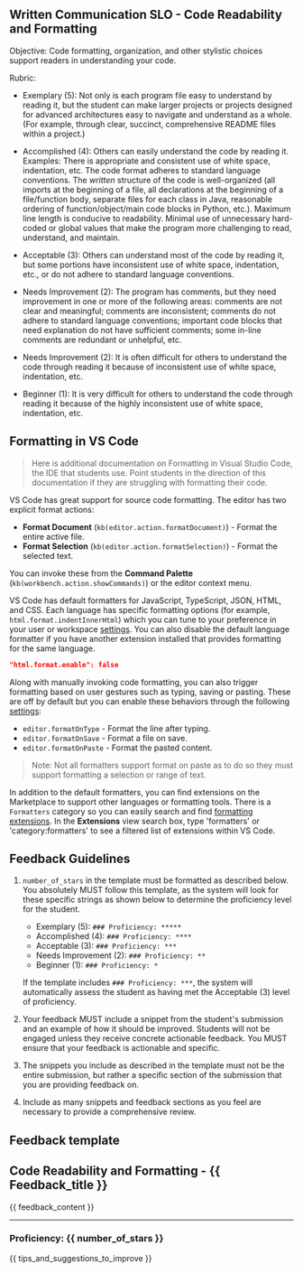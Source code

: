 ## Written Communication SLO - Code Readability and Formatting

Objective: Code formatting, organization, and other stylistic choices support readers in understanding your code.

Rubric:

- Exemplary (5): Not only is each program file easy to understand by reading it, but the student can make larger projects or projects designed for advanced architectures easy to navigate and understand as a whole. (For example, through clear, succinct, comprehensive README files within a project.)

- Accomplished (4): Others can easily understand the code by reading it. Examples: There is appropriate and consistent use of white space, indentation, etc. The code format adheres to standard language conventions. The *written* structure of the code is well-organized (all imports at the beginning of a file, all declarations at the beginning of a file/function body, separate files for each class in Java, reasonable ordering of function/object/main code blocks in Python, etc.). Maximum line length is conducive to readability. Minimal use of unnecessary hard-coded or global values that make the program more challenging to read, understand, and maintain.

- Acceptable (3): Others can understand most of the code by reading it, but some portions have inconsistent use of white space, indentation, etc., or do not adhere to standard language conventions.

- Needs Improvement (2): The program has comments, but they need improvement in one or more of the following areas: comments are not clear and meaningful; comments are inconsistent; comments do not adhere to standard language conventions; important code blocks that need explanation do not have sufficient comments; some in-line comments are redundant or unhelpful, etc.

- Needs Improvement (2): It is often difficult for others to understand the code through reading it because of inconsistent use of white space, indentation, etc.

- Beginner (1): It is very difficult for others to understand the code through reading it because of the highly inconsistent use of white space, indentation, etc.

## Formatting in VS Code

> Here is additional documentation on Formatting in Visual Studio Code, the IDE that students use. Point students in the direction of this documentation if they are struggling with formatting their code.

VS Code has great support for source code formatting. The editor has two explicit format actions:

- **Format Document** (`kb(editor.action.formatDocument)`) - Format the entire active file.
- **Format Selection** (`kb(editor.action.formatSelection)`) - Format the selected text.

You can invoke these from the **Command Palette** (`kb(workbench.action.showCommands)`) or the editor context menu.

VS Code has default formatters for JavaScript, TypeScript, JSON, HTML, and CSS. Each language has specific formatting options (for example, `html.format.indentInnerHtml`) which you can tune to your preference in your user or workspace [settings](/docs/getstarted/settings.md). You can also disable the default language formatter if you have another extension installed that provides formatting for the same language.

```json
"html.format.enable": false
```

Along with manually invoking code formatting, you can also trigger formatting based on user gestures such as typing, saving or pasting. These are off by default but you can enable these behaviors through the following [settings](/docs/getstarted/settings.md):

- `editor.formatOnType` - Format the line after typing.
- `editor.formatOnSave` - Format a file on save.
- `editor.formatOnPaste` - Format the pasted content.

>Note: Not all formatters support format on paste as to do so they must support formatting a selection or range of text.

In addition to the default formatters, you can find extensions on the Marketplace to support other languages or formatting tools. There is a `Formatters` category so you can easily search and find [formatting extensions](https://marketplace.visualstudio.com/search?target=VSCode&category=Formatters&sortBy=Installs). In the **Extensions** view search box, type 'formatters' or 'category:formatters' to see a filtered list of extensions within VS Code.

## Feedback Guidelines

1. `number_of_stars` in the template must be formatted as described below. You absolutely MUST follow this template, as the system will look for these specific strings as shown below to determine the proficiency level for the student.

   - Exemplary (5): `### Proficiency: *****`
   - Accomplished (4): `### Proficiency: ****`
   - Acceptable (3): `### Proficiency: ***`
   - Needs Improvement (2): `### Proficiency: **`
   - Beginner (1): `### Proficiency: *`

   If the template includes `### Proficiency: ***`, the system will automatically assess the student as having met the Acceptable (3) level of proficiency.

2. Your feedback MUST include a snippet from the student's submission and an example of how it should be improved. Students will not be engaged unless they receive concrete actionable feedback. You MUST ensure that your feedback is actionable and specific.

3. The snippets you include as described in the template must not be the entire submission, but rather a specific section of the submission that you are providing feedback on.

4. Include as many snippets and feedback sections as you feel are necessary to provide a comprehensive review.

## Feedback template

<!-- Template starts from here -->

## Code Readability and Formatting - {{ Feedback_title }}

{{ feedback_content }}

---

### Proficiency: {{ number_of_stars }}

{{ tips_and_suggestions_to_improve }}
